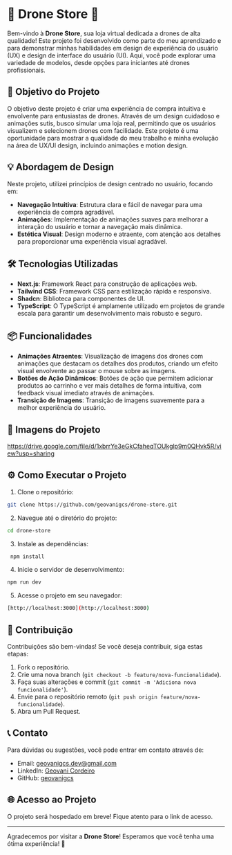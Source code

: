 
# 🚁 Drone Store 🛒

Bem-vindo à **Drone Store**, sua loja virtual dedicada a drones de alta qualidade! Este projeto foi desenvolvido como parte do meu aprendizado e para demonstrar minhas habilidades em design de experiência do usuário (UX) e design de interface do usuário (UI). Aqui, você pode explorar uma variedade de modelos, desde opções para iniciantes até drones profissionais.

## 🎯 Objetivo do Projeto

O objetivo deste projeto é criar uma experiência de compra intuitiva e envolvente para entusiastas de drones. Através de um design cuidadoso e animações sutis, busco simular uma loja real, permitindo que os usuários visualizem e selecionem drones com facilidade. Este projeto é uma oportunidade para mostrar a qualidade do meu trabalho e minha evolução na área de UX/UI design, incluindo animações e motion design.

## 💡 Abordagem de Design

Neste projeto, utilizei princípios de design centrado no usuário, focando em:

- **Navegação Intuitiva**: Estrutura clara e fácil de navegar para uma experiência de compra agradável.
- **Animações**: Implementação de animações suaves para melhorar a interação do usuário e tornar a navegação mais dinâmica.
- **Estética Visual**: Design moderno e atraente, com atenção aos detalhes para proporcionar uma experiência visual agradável.


## 🛠️ Tecnologias Utilizadas

- **Next.js**: Framework React para construção de aplicações web.
- **Tailwind CSS**: Framework CSS para estilização rápida e responsiva.
- **Shadcn**: Biblioteca para componentes de UI.
- **TypeScript**: O TypeScript é amplamente utilizado em projetos de grande escala para garantir um desenvolvimento mais robusto e seguro.

## 📦 Funcionalidades

- **Animações Atraentes**: Visualização de imagens dos drones com animações que destacam os detalhes dos produtos, criando um efeito visual envolvente ao passar o mouse sobre as imagens.
- **Botões de Ação Dinâmicos**: Botões de ação que permitem adicionar produtos ao carrinho e ver mais detalhes de forma intuitiva, com feedback visual imediato através de animações.
- **Transição de Imagens**: Transição de imagens suavemente para a melhor experiência do usuário.

## 📸 Imagens do Projeto

https://drive.google.com/file/d/1xbrrYe3eGkCfaheqTOUkglp9m0QHvk5R/view?usp=sharing

## ⚙️ Como Executar o Projeto

1. Clone o repositório:
```bash
git clone https://github.com/geovanigcs/drone-store.git 
```
2. Navegue até o diretório do projeto: 
  ```bash
cd drone-store
```
3. Instale as dependências:
```bash
 npm install
```
4. Inicie o servidor de desenvolvimento:
```bash 
npm run dev
```
5. Acesse o projeto em seu navegador:
```bash 
[http://localhost:3000](http://localhost:3000)
```
## 🤝 Contribuição

Contribuições são bem-vindas! Se você deseja contribuir, siga estas etapas:

1. Fork o repositório.
2. Crie uma nova branch (`git checkout -b feature/nova-funcionalidade`).
3. Faça suas alterações e commit (`git commit -m 'Adiciona nova funcionalidade'`).
4. Envie para o repositório remoto (`git push origin feature/nova-funcionalidade`).
5. Abra um Pull Request.

## 📞 Contato

Para dúvidas ou sugestões, você pode entrar em contato através de:

- Email: geovanigcs.dev@gmail.com
- LinkedIn: [Geovani Cordeiro](https://www.linkedin.com/in/geovanicordeirodev/)
- GitHub: [geovanigcs](https://github.com/geovanigcs)

## 🌐 Acesso ao Projeto

O projeto será hospedado em breve! Fique atento para o link de acesso.

---

Agradecemos por visitar a **Drone Store**! Esperamos que você tenha uma ótima experiência! 🚀
